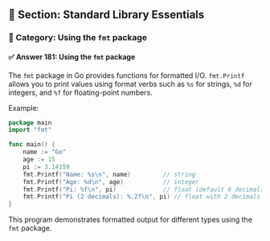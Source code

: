 ## 📘 Section: Standard Library Essentials  
### 🔹 Category: Using the `fmt` package  
#### ✅ Answer 181: Using the `fmt` package

The `fmt` package in Go provides functions for formatted I/O. `fmt.Printf` allows you to print values using format verbs such as `%s` for strings, `%d` for integers, and `%f` for floating-point numbers.

Example:

```go
package main
import "fmt"

func main() {
    name := "Go"
    age := 15
    pi := 3.14159
    fmt.Printf("Name: %s\n", name)         // string
    fmt.Printf("Age: %d\n", age)           // integer
    fmt.Printf("Pi: %f\n", pi)             // float (default 6 decimals)
    fmt.Printf("Pi (2 decimals): %.2f\n", pi) // float with 2 decimals
}
```

This program demonstrates formatted output for different types using the `fmt` package.
